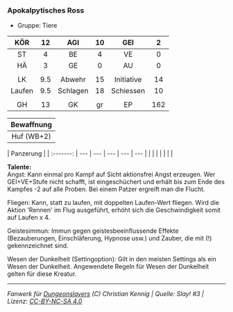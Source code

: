 ### Apokalpytisches Ross

- Gruppe: Tiere

|  KÖR   | 12  |   AGI    | 10  |    GEI     |  2  |
| :----: | :-: | :------: | :-: | :--------: | :-: |
|   ST   |  4  |    BE    |  4  |     VE     |  0  |
|   HÄ   |  3  |    GE    |  0  |     AU     |  0  |
|        |     |          |     |            |     |
|   LK   | 9.5 |  Abwehr  | 15  | Initiative | 14  |
| Laufen | 9.5 | Schlagen | 18  | Schiessen  | 10  |
|        |     |          |     |            |     |
|   GH   | 13  |    GK    | gr  |     EP     | 162 |

| Bewaffnung |
| :--------: |
| Huf (WB+2) |

| Panzerung |
| :-------: | --- | --- | --- | --- | --- |
|           |     |     |     |     |     |

**Talente:**  
Angst: Kann einmal pro Kampf auf Sicht aktionsfrei Angst erzeugen. Wer GEI+VE+Stufe nicht schafft, ist eingeschüchert und erhält bis zum Ende des Kampfes -2 auf alle Proben. Bei einem Patzer ergreift man die Flucht.

Fliegen: Kann, statt zu laufen, mit doppelten Laufen-Wert fliegen. Wird die Aktion 'Rennen' im Flug ausgeführt, erhöht sich die Geschwindigkeit somit auf Laufen x 4.

Geistesimmun: Immun gegen geistesbeeinflussende Effekte (Bezauberungen, Einschläferung, Hypnose usw.) und Zauber, die mit (!) gekennzeichnet sind.

Wesen der Dunkelheit (Settingoption): Gilt in den meisten Settings als ein Wesen der Dunkelheit. Angewendete Regeln für Wesen der Dunkelheit gelten für diese Kreatur.

---

_Fanwerk für [Dungeonslayers](https://www.dungeonslayers.net/) (C) Christian Kennig | Quelle: Slay! #3 | Lizenz: [CC-BY-NC-SA 4.0](https://creativecommons.org/licenses/by-nc-sa/4.0/deed.de)_
